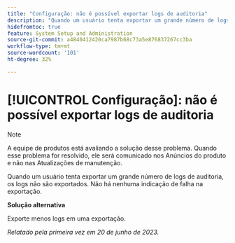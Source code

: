```yaml
---
title: "Configuração: não é possível exportar logs de auditoria"
description: "Quando um usuário tenta exportar um grande número de logs de auditoria, eles não são exportados. Não há indicação de falha na exportação."
hidefromtoc: true
feature: System Setup and Administration
source-git-commit: a4840412420ca7987b68c73a5e876837267cc3ba
workflow-type: tm+mt
source-wordcount: '101'
ht-degree: 32%

---
```



# [!UICONTROL Configuração]: não é possível exportar logs de auditoria

>[!NOTE]
>
>A equipe de produtos está avaliando a solução desse problema. Quando esse problema for resolvido, ele será comunicado nos Anúncios do produto e não nas Atualizações de manutenção.

Quando um usuário tenta exportar um grande número de logs de auditoria, os logs não são exportados. Não há nenhuma indicação de falha na exportação.

**Solução alternativa**

Exporte menos logs em uma exportação.

_Relatado pela primeira vez em 20 de junho de 2023._
